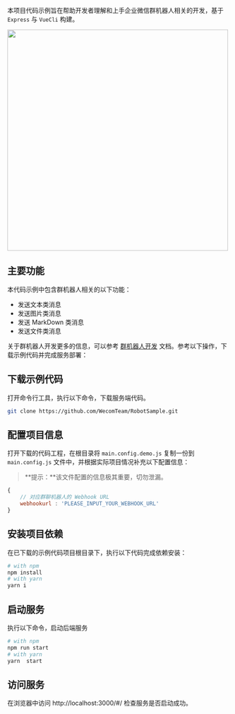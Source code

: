 本项目代码示例旨在帮助开发者理解和上手企业微信群机器人相关的开发，基于 `Express` 与 `VueCli` 构建。


<img src="https://wwcdn.weixin.qq.com/node/wework/images/wecom-temp-9d97515494480d008d3f52f03ffaa9f8.bb20633533.png" width="500" />




## 主要功能

本代码示例中包含群机器人相关的以下功能：

* 发送文本类消息
* 发送图片类消息
* 发送 MarkDown 类消息
* 发送文件类消息

关于群机器人开发更多的信息，可以参考 [群机器人开发](https://openoss.wxwork.woa.com/api/docEdit/90000/90136/91770) 文档。参考以下操作，下载示例代码并完成服务部署：


## 下载示例代码

打开命令行工具，执行以下命令，下载服务端代码。
```bash
git clone https://github.com/WecomTeam/RobotSample.git
```

## 配置项目信息

打开下载的代码工程，在根目录将 `main.config.demo.js` 复制一份到 `main.config.js` 文件中，并根据实际项目情况补充以下配置信息：

> **提示：**该文件配置的信息极其重要，切勿泄漏。

```javascript
{
	// 对应群聊机器人的 Webhook URL
	webhookurl : 'PLEASE_INPUT_YOUR_WEBHOOK_URL'
}
```

## 安装项目依赖

在已下载的示例代码项目根目录下，执行以下代码完成依赖安装：
```bash
# with npm
npm install 
# with yarn
yarn i
```

## 启动服务

执行以下命令，启动后端服务

```bash
# with npm
npm run start
# with yarn
yarn  start
```

## 访问服务

在浏览器中访问 http://localhost:3000/#/ 检查服务是否启动成功。

